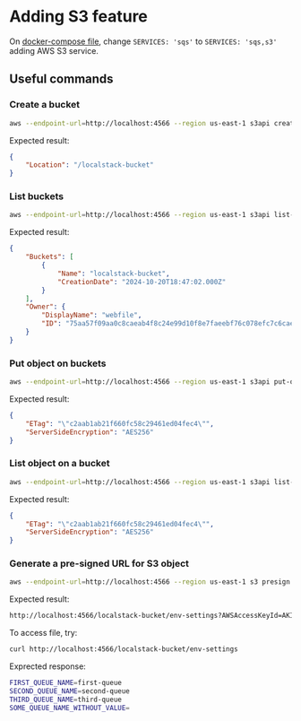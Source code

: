 # Adding S3 feature

On [docker-compose file](../docker-compose.yml), change `SERVICES: 'sqs'` to `SERVICES: 'sqs,s3'` adding AWS S3 service.

## Useful commands

### Create a bucket

``` bash
aws --endpoint-url=http://localhost:4566 --region us-east-1 s3api create-bucket --bucket localstack-bucket
```

Expected result:
``` json
{
    "Location": "/localstack-bucket"
}
```

### List buckets

``` bash
aws --endpoint-url=http://localhost:4566 --region us-east-1 s3api list-buckets
```

Expected result:
``` json
{
    "Buckets": [
        {
            "Name": "localstack-bucket",
            "CreationDate": "2024-10-20T18:47:02.000Z"
        }
    ],
    "Owner": {
        "DisplayName": "webfile",
        "ID": "75aa57f09aa0c8caeab4f8c24e99d10f8e7faeebf76c078efc7c6caea54ba06a"
    }
}
```

### Put object on buckets

``` bash
aws --endpoint-url=http://localhost:4566 --region us-east-1 s3api put-object --bucket localstack-bucket --key env-settings --body env-settings
```

Expected result:
``` json
{
    "ETag": "\"c2aab1ab21f660fc58c29461ed04fec4\"",
    "ServerSideEncryption": "AES256"
}
```

### List object on a bucket

``` bash
aws --endpoint-url=http://localhost:4566 --region us-east-1 s3api list-objects --bucket localstack-bucket
```

Expected result:
``` json
{
    "ETag": "\"c2aab1ab21f660fc58c29461ed04fec4\"",
    "ServerSideEncryption": "AES256"
}
```

### Generate a pre-signed URL for S3 object

``` bash
aws --endpoint-url=http://localhost:4566 --region us-east-1 s3 presign s3://localstack-bucket/env-settings
```

Expected result:
``` bash
http://localhost:4566/localstack-bucket/env-settings?AWSAccessKeyId=AKIAIOSFODNN7EXAMPLE&Signature=cYUyEPyJ0RDq0RElUIifAkWFjZ0%3D&Expires=1729453882
```

To access file, try:

``` bash
curl http://localhost:4566/localstack-bucket/env-settings
```

Exprected response:
``` bash
FIRST_QUEUE_NAME=first-queue
SECOND_QUEUE_NAME=second-queue
THIRD_QUEUE_NAME=third-queue
SOME_QUEUE_NAME_WITHOUT_VALUE=
```
